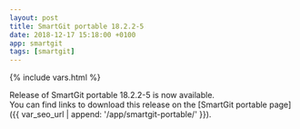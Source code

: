 ```yaml
---
layout: post
title: SmartGit portable 18.2.2-5
date: 2018-12-17 15:18:00 +0100
app: smartgit
tags: [smartgit]
---
```

{% include vars.html %}

Release of SmartGit portable 18.2.2-5 is now available.<br />
You can find links to download this release on the [SmartGit portable page]({{ var_seo_url | append: '/app/smartgit-portable/' }}).